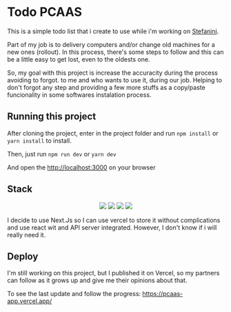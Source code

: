 # Todo PCAAS

This is a simple todo list that i create to use while i'm working on [Stefanini](https://stefanini.com/en).

Part of my job is to delivery computers and/or change old machines for a new ones (rollout). In this process, there's some steps to follow and this can be a little easy to get lost, even to the oldests one.

So, my goal with this project is increase the accuracity during the process avoiding to forgot. to me and who wants to use it, during our job. Helping to don't forgot any step and providing a few more stuffs as a copy/paste funcionality in some softwares instalation process.

## Running this project

After cloning the project, enter in the project folder and run `npm install` or `yarn install` to install.

Then, just run `npm run dev` or `yarn dev`

And open the [http://localhost:3000](http://localhost:3000) on your browser

## Stack

<p align="center">
<img src="https://img.shields.io/badge/Framework-NEXT.Js-green">
<img src="https://img.shields.io/badge/Framework-React.Js-blue">
<img src="https://img.shields.io/badge/Style-TailwindCSS-blue">
<img src="https://img.shields.io/badge/Style-Styled_Components-lightgray">
</p>
I decide to use Next.Js so I can use vercel to store it without complications and use react wit and API server integrated. However, I don't know if i will really need it.

## Deploy

I'm still working on this project, but I published it on Vercel, so my partners can follow as it grows up and give me their opinions about that.

To see the last update and follow the progress:
https://pcaas-app.vercel.app/
